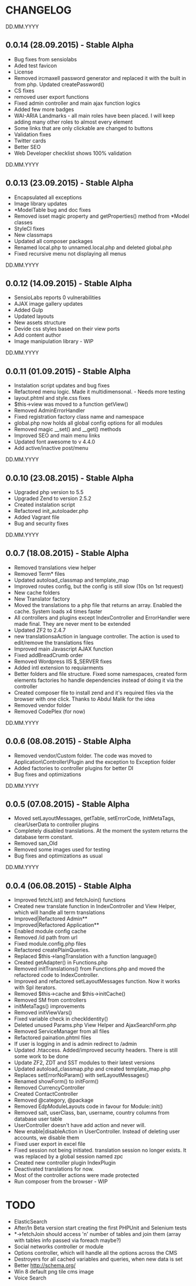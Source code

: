 # CHANGELOG

DD.MM.YYYY
## 0.0.14 (28.09.2015) - Stable Alpha
 - Bug fixes from sensiolabs
 - Aded test favicon
 - License
 - Removed ircmaxell password generator and replaced it with the built in from php. Updated createPassword()
 - CS fixes
 - removed user export functions
 - Fixed admin controller and main ajax function logics
 - Added few more badges
 - WAI-ARIA Landmarks - all main roles have been placed. I will keep adding many other roles to almost every element
 - Some links that are only clickable are changed to buttons
 - Validation fixes
 - Twitter cards
 - Better SEO
 - Web Developer checklist shows 100% validation

DD.MM.YYYY
## 0.0.13 (23.09.2015) - Stable Alpha
 - Encapsulated all exceptions
 - Image library updates
 - *ModelTable bug and doc fixes
 - Removed isset magic property and getProperties() method from *Model classes
 - StyleCI fixes
 - New classmaps
 - Updated all composer packages
 - Renamed local.php to unnamed.local.php and deleted global.php
 - Fixed recursive menu not displaying all menus

DD.MM.YYYY
## 0.0.12 (14.09.2015) - Stable Alpha
 - SensioLabs reports 0 vulnerabilities
 - AJAX image gallery updates
 - Added Gulp
 - Updated layouts
 - New assets structure
 - Devide css styles based on their view ports
 - Add content author
 - Image manipulation library - WIP

DD.MM.YYYY
## 0.0.11 (01.09.2015) - Stable Alpha
 - Instalation script updates and bug fixes
 - Refactored menu logic. Made it multidimensonal. - Needs more testing
 - layout.phtml and style.css fixes
 - $this->view was moved to a function getView()
 - Removed AdminErrorHandler
 - Fixed registration factory class name and namespace
 - global.php now holds all global config options for all modules
 - Removed magic __set() and __get() methods
 - Improved SEO and main menu links
 - Updated font awesome to v 4.4.0
 - Add active/inactive post/menu

DD.MM.YYYY
## 0.0.10 (23.08.2015) - Stable Alpha
 - Upgraded php version to 5.5
 - Upgraded Zend to version 2.5.2
 - Created instalation script
 - Refactored init_autoloader.php
 - Added Vagrant file
 - Bug and security fixes

DD.MM.YYYY
## 0.0.7 (18.08.2015) - Stable Alpha
 - Removed translations view helper
 - Removed Term* files
 - Updated autoload_classmap and template_map
 - Improved routes config, but the config is still slow (10s on 1st request)
 - New cache folders
 - New Translator factory
 - Moved the translations to a php file that returns an array. Enabled the cache. System loads x4 times faster
 - All controllers and plugins except IndexController and ErrorHandler were made final. They are never ment to be extended
 - Updated ZF2 to 2.4.7
 - new translationsaAction in language controller. The action is used to edit/remove the translations files
 - Improved main Javascript AJAX function
 - Fixed addBreadCrumb order
 - Removed Wordpress IIS $_SERVER fixes
 - Added intl extension to requiarments
 - Better folders and file structure. Fixed some namespaces, created form elements factories ho handle dependencies instead of doing it via the controller
 - Created composer file to install zend and it's required files via the browser with one click. Thanks to Abdul Malik for the idea
 - Removed vendor folder
 - Removed CodePlex (for now)

DD.MM.YYYY
## 0.0.6 (08.08.2015) - Stable Alpha
 - Removed vendor/Custom folder. The code was moved to Application\Controller\Plugin and the exception to Exception folder
 - Added factories to controller plugins for better DI
 - Bug fixes and optimizations

DD.MM.YYYY
## 0.0.5 (07.08.2015) - Stable Alpha
 - Moved setLayoutMessages, getTable, setErrorCode, InitMetaTags, clearUserData to controller plugins
 - Completely disabled translations. At the moment the system returns the database term constant.
 - Removed san_Old
 - Removed some images used for testing
 - Bug fixes and optimizations as usual

DD.MM.YYYY
## 0.0.4 (06.08.2015) - Stable Alpha
 - Improved fetchList() and fetchJoin() functions
 - Created new translate function in IndexController and View Helper, which will handle all term translations
 - Improved|Refactored Admin\*\*
 - Improved|Refactored Application\*\*
 - Enabled module config cache
 - Removed /id path from url
 - Fixed module.config.php files
 - Refactored createPlainQueries.
 - Replaced $this->langTranslation with a function language()
 - Created getAdapter() in Functions.php
 - Removed initTranslations() from Functions.php and moved the refactored code to IndexController.
 - Improved and refactored setLayoutMessages function. Now it works with Spl iterators.
 - Removed $this->cache and $this->initCache()
 - Removed SM from controllers
 - initMetaTags() improvements
 - Removed initViewVars()
 - Fixed variable check in checkIdentity()
 - Deleted unused Params.php View Helper and AjaxSearchForm.php
 - Removed ServiceManager from all files
 - Refactored paination.phtml files
 - If user is logging in and is admin redirect to /admin
 - Updated .htaccess. Added/improved security headers. There is still some work to be done
 - Update ZF2, ZDT and SST modules to their latest versions
 - Updated autoload_classmap.php and created template_map.php
 - Replaces setErrorNoParam() with setLayoutMessages()
 - Renamed showForm() to initForm()
 - Removed CurrencyController
 - Created ContactController
 - Removed @category, @package
 - Removed EdpModuleLayouts code in favour for Module::init()
 - Removed salt, userClass, ban, username, country columns from database user table
 - UserController doesn't have add action and never will.
 - New enable|disableAction in UserController. Instead of deleting user accounts, we disable them
 - Fixed user export in excel file
 - Fixed session not being initiated. translation session no longer exists. It was replaced by a global session named zpc
 - Created new controller plugin IndexPlugin
 - Deactivated translations for now.
 - Most of the controller actions were made protected
 - Run composer from the browser - WIP

# TODO
 - ElasticSearch
 - After/In Beta version start creating the first PHPUnit and Selenium tests
 - *->fetchJoin should access 'n' number of tables and join them (array with tables info passed via foreach maybe?)
 - Social networks controller or module
 - Options controller, which will handle all the options across the CMS
 - Destroyers for all cached variables and queries, when new data is set
 - Better http://schema.org/
 - Win 8 default png tile cms image
 - Voice Search
